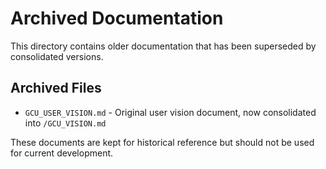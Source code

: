 # Archived Documentation

This directory contains older documentation that has been superseded by consolidated versions.

## Archived Files

- `GCU_USER_VISION.md` - Original user vision document, now consolidated into `/GCU_VISION.md`

These documents are kept for historical reference but should not be used for current development.